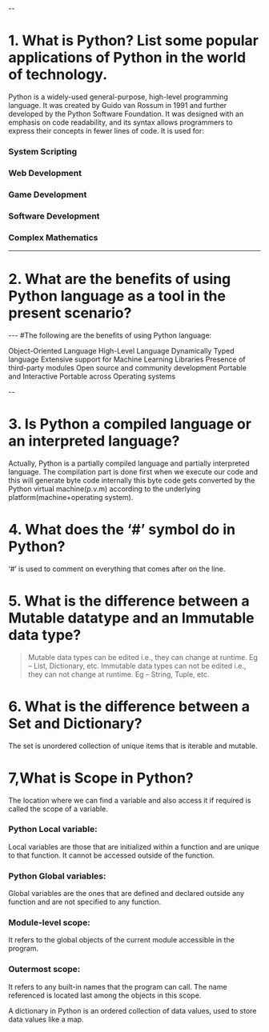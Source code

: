 --
# 1. What is Python? List some popular applications of Python in the world of technology.
Python is a widely-used general-purpose, high-level programming language. It was created by Guido van Rossum in 1991 and further developed by the Python Software Foundation. It was designed with an emphasis on code readability, and its syntax allows programmers to express their concepts in fewer lines of code.
It is used for:
### System Scripting
### Web Development
### Game Development
### Software Development
### Complex Mathematics
---

# 2. What are the benefits of using Python language as a tool in the present scenario?

--- #The following are the benefits of using Python language:

Object-Oriented Language
High-Level Language
Dynamically Typed language
Extensive support for Machine Learning Libraries
Presence of third-party modules
Open source and community development
Portable and Interactive
Portable across Operating systems

-- 
# 3. Is Python a compiled language or an interpreted language?

Actually, Python is a partially compiled language and partially interpreted language. 
The compilation part is done first when we execute our code and this will generate byte code internally this byte code 
gets converted by the Python virtual machine(p.v.m) according to the underlying platform(machine+operating system).

# 4. What does the ‘#’ symbol do in Python?

‘#’ is used to comment on everything that comes after on the line.

# 5. What is the difference between a Mutable datatype and an Immutable data type?

> Mutable data types can be edited i.e., they can change at runtime. Eg – List, Dictionary, etc.
> Immutable data types can not be edited i.e., they can not change at runtime. Eg – String, Tuple, etc.
>
# 6. What is the difference between a Set and Dictionary?
The set is unordered collection of unique items that is iterable and mutable. 

# 7,What is Scope in Python?
The location where we can find a variable and also access it if required is called the scope of a variable.

### Python Local variable:
Local variables are those that are initialized within a function and are unique to that function. It cannot be accessed outside of the function.
### Python Global variables:
Global variables are the ones that are defined and declared outside any function and are not specified to any function.
### Module-level scope:
It refers to the global objects of the current module accessible in the program.
### Outermost scope:
It refers to any built-in names that the program can call. The name referenced is located last among the objects in this scope.

A dictionary in Python is an ordered collection of data values, used to store data values like a map.
